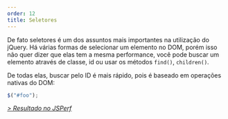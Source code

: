 ```yaml
---
order: 12
title: Seletores
---
```


De fato seletores é um dos assuntos mais importantes na utilização do jQuery. Há várias formas de selecionar um elemento no DOM, porém isso não quer dizer que elas tem a mesma performance, você pode buscar um elemento através de classe, id ou usar os métodos `find()`, `children()`.

De todas elas, buscar pelo ID é mais rápido, pois é baseado em operações nativas do DOM:

```js
$("#foo");
```

*[> Resultado no JSPerf](http://jsperf.com/browser-diet-jquery-selectors)*